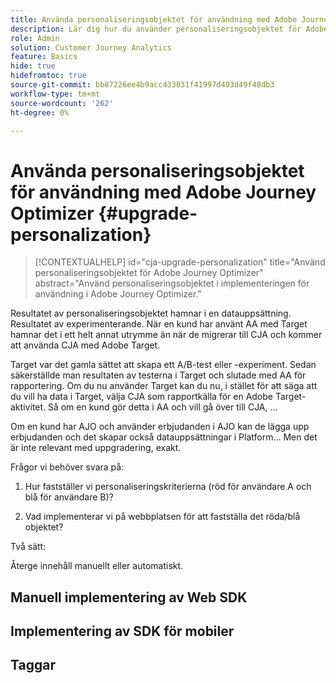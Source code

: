 ```yaml
---
title: Använda personaliseringsobjektet för användning med Adobe Journey Optimizer
description: Lär dig hur du använder personaliseringsobjektet för Adobe Journey Optimizer
role: Admin
solution: Customer Journey Analytics
feature: Basics
hide: true
hidefromtoc: true
source-git-commit: bb87226ee4b9acc433031f41997d403d49f48db3
workflow-type: tm+mt
source-wordcount: '262'
ht-degree: 0%

---
```


# Använda personaliseringsobjektet för användning med Adobe Journey Optimizer {#upgrade-personalization}

<!-- markdownlint-disable MD034 -->

>[!CONTEXTUALHELP]
>id="cja-upgrade-personalization"
>title="Använd personaliseringsobjektet för Adobe Journey Optimizer"
>abstract="Använd personaliseringsobjektet i implementeringen för användning i Adobe Journey Optimizer."

<!-- markdownlint-enable MD034 -->

Resultatet av personaliseringsobjektet hamnar i en datauppsättning. Resultatet av experimenterande. När en kund har använt AA med Target hamnar det i ett helt annat utrymme än när de migrerar till CJA och kommer att använda CJA med Adobe Target.

Target var det gamla sättet att skapa ett A/B-test eller -experiment. Sedan säkerställde man resultaten av testerna i Target och slutade med AA för rapportering. Om du nu använder Target kan du nu, i stället för att säga att du vill ha data i Target, välja CJA som rapportkälla för en Adobe Target-aktivitet. Så om en kund gör detta i AA och vill gå över till CJA, ...

Om en kund har AJO och använder erbjudanden i AJO kan de lägga upp erbjudanden och det skapar också datauppsättningar i Platform... Men det är inte relevant med uppgradering, exakt.



Frågor vi behöver svara på:

1. Hur fastställer vi personaliseringskriterierna (röd för användare A och blå för användare B)?

1. Vad implementerar vi på webbplatsen för att fastställa det röda/blå objektet?


Två sätt:

Återge innehåll manuellt eller automatiskt.


## Manuell implementering av Web SDK


## Implementering av SDK för mobiler





## Taggar

